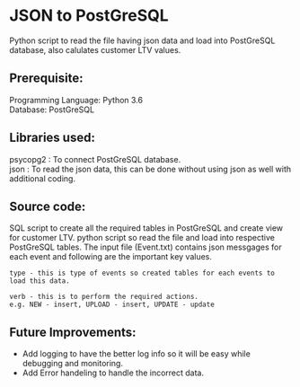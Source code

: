 # JSON to PostGreSQL

Python script to read the file having json data and load into PostGreSQL database, also calulates customer LTV values.

## Prerequisite:
Programming Language: Python 3.6   
Database: PostGreSQL
  
## Libraries used:
psycopg2 : To connect PostGreSQL database.  
json : To read the json data, this can be done without using json as well with additional coding.  

## Source code:
SQL script to create all the required tables in PostGreSQL and create view for customer LTV.
python script so read the file and load into respective PostGreSQL tables.
The input file (Event.txt) contains json messgages for each event and following are the important key values.  

```
type - this is type of events so created tables for each events to load this data.

verb - this is to perform the required actions. 
e.g. NEW - insert, UPLOAD - insert, UPDATE - update
```

## Future Improvements:
- Add logging to have the better log info so it will be easy while debugging and monitoring.  
- Add Error handeling to handle the incorrect data.
